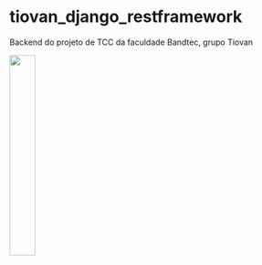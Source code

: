 # tiovan_django_restframework
Backend do projeto de TCC da faculdade Bandtec, grupo Tiovan

<img src="https://user-images.githubusercontent.com/42353885/86606877-f119b600-bf7e-11ea-8061-c0312a0df579.png" width="30%"></img> 
